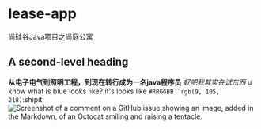 # lease-app
尚硅谷Java项目之尚庭公寓
## A second-level heading
**从电子电气到照明工程，到现在转行成为一名java程序员**
_好吧我其实在试东西_
u know what is blue looks like? it's looks like `#RRGGBB``rgb(9, 105, 218)`:shipit:
![Screenshot of a comment on a GitHub issue showing an image, added in the Markdown, of an Octocat smiling and raising a tentacle.](https://myoctocat.com/assets/images/base-octocat.svg)
